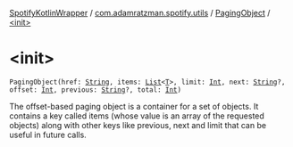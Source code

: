 [SpotifyKotlinWrapper](../../index.md) / [com.adamratzman.spotify.utils](../index.md) / [PagingObject](index.md) / [&lt;init&gt;](./-init-.md)

# &lt;init&gt;

`PagingObject(href: `[`String`](https://kotlinlang.org/api/latest/jvm/stdlib/kotlin/-string/index.html)`, items: `[`List`](https://kotlinlang.org/api/latest/jvm/stdlib/kotlin.collections/-list/index.html)`<`[`T`](index.md#T)`>, limit: `[`Int`](https://kotlinlang.org/api/latest/jvm/stdlib/kotlin/-int/index.html)`, next: `[`String`](https://kotlinlang.org/api/latest/jvm/stdlib/kotlin/-string/index.html)`?, offset: `[`Int`](https://kotlinlang.org/api/latest/jvm/stdlib/kotlin/-int/index.html)`, previous: `[`String`](https://kotlinlang.org/api/latest/jvm/stdlib/kotlin/-string/index.html)`?, total: `[`Int`](https://kotlinlang.org/api/latest/jvm/stdlib/kotlin/-int/index.html)`)`

The offset-based paging object is a container for a set of objects. It contains a key called items
(whose value is an array of the requested objects) along with other keys like previous, next and
limit that can be useful in future calls.

